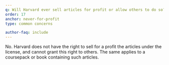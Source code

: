 ```yaml
---
q: Will Harvard ever sell articles for profit or allow others to do so?
order: 17
anchor: never-for-profit
type: common concerns

author-faq: include
---
```

No. Harvard does not have the right to sell for a profit the articles under the license, and cannot grant this right to others. The same applies to a coursepack or book containing such articles.
